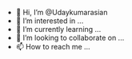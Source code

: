 - 👋 Hi, I’m @Udaykumarasian
- 👀 I’m interested in ...
- 🌱 I’m currently learning ...
- 💞️ I’m looking to collaborate on ...
- 📫 How to reach me ...

<!---
Udaykumarasian/Udaykumarasian is a ✨ special ✨ repository because its `README.md` (this file) appears on your GitHub profile.
You can click the Preview link to take a look at your changes.
--->
